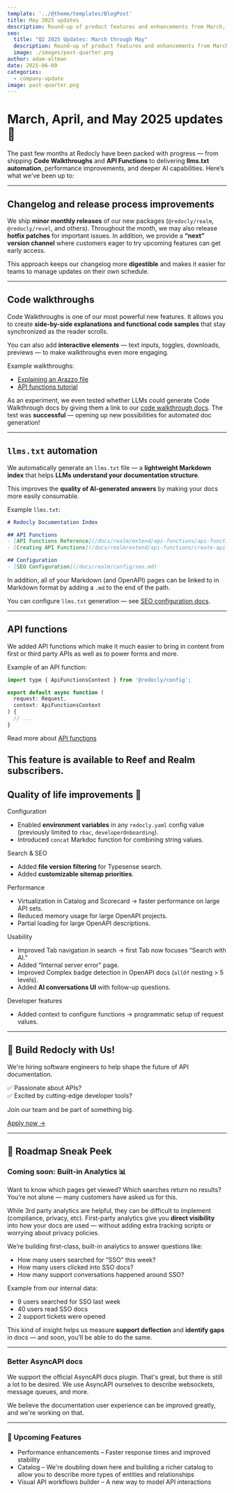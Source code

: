 ```yaml
---
template: '../@theme/templates/BlogPost'
title: May 2025 updates
description: Round-up of product features and enhancements from March, April, and May 2025
seo:
  title: "Q2 2025 Updates: March through May"
  description: Round-up of product features and enhancements from March, April, and May 2025
  image: ./images/past-quarter.png
author: adam-altman
date: 2025-06-09
categories:
  - company-update
image: past-quarter.png
---
```


# March, April, and May 2025 updates 🚀

The past few months at Redocly have been packed with progress — from shipping **Code Walkthroughs** and **API Functions** to delivering **llms.txt automation**, performance improvements, and deeper AI capabilities.
Here’s what we’ve been up to:

---

## Changelog and release process improvements

We ship **minor monthly releases** of our new packages (`@redocly/realm`, `@redocly/revel`, and others).
Throughout the month, we may also release **hotfix patches** for important issues.
In addition, we provide a **“next” version channel** where customers eager to try upcoming features can get early access.


This approach keeps our changelog more **digestible** and makes it easier for teams to manage updates on their own schedule.

---

## Code walkthroughs

Code Walkthroughs is one of our most powerful new features. It allows you to create **side-by-side explanations and functional code samples** that stay synchronized as the reader scrolls.

You can also add **interactive elements** — text inputs, toggles, downloads, previews — to make walkthroughs even more engaging.

Example walkthroughs:
- [Explaining an Arazzo file](/learn/arazzo/arazzo-walkthrough.md)
- [API functions tutorial](/docs/realm/extend/api-functions/create-api-functions.md)

As an experiment, we even tested whether LLMs could generate Code Walkthrough docs by giving them a link to our [code walkthrough docs](/docs/realm/author/reference/tags/code-walkthrough/index.md).
The test was **successful** — opening up new possibilities for automated doc generation!

---

## `llms.txt` automation

We automatically generate an `llms.txt` file — a **lightweight Markdown index** that helps **LLMs understand your documentation structure**.

This improves the **quality of AI-generated answers** by making your docs more easily consumable.

Example `llms.txt`:

```md
# Redocly Documentation Index

## API Functions
- [API Functions Reference](/docs/realm/extend/api-functions/api-functions-reference.md)
- [Creating API Functions](/docs/realm/extend/api-functions/create-api-functions.md)

## Configuration
- [SEO Configuration](/docs/realm/config/seo.md)
```

In addition, all of your Markdown (and OpenAPI) pages can be linked to in Markdown format by adding a `.md` to the end of the path.

You can configure `llms.txt` generation — see [SEO configuration docs](/docs/realm/config/seo.md#llmstxt-object).

---
## API functions

We added API functions which make it much easier to bring in content from first or third party APIs as well as to power forms and more.

Example of an API function:
```javascript
import type { ApiFunctionsContext } from '@redocly/config';

export default async function (
  request: Request, 
  context: ApiFunctionsContext
) {
  // ...
}
``` 

Read more about [API functions](/docs/realm/extend/api-functions/api-functions-reference.md)

This feature is available to Reef and Realm subscribers.
---

## Quality of life improvements 🚀


Configuration
- Enabled **environment variables** in any `redocly.yaml` config value (previously limited to `rbac`, `developerOnboarding`).
- Introduced `concat` Markdoc function for combining string values.

Search & SEO
- Added **file version filtering** for Typesense search.
- Added **customizable sitemap priorities**.

Performance
- Virtualization in Catalog and Scorecard → faster performance on large API sets.
- Reduced memory usage for large OpenAPI projects.
- Partial loading for large OpenAPI descriptions.

Usability
- Improved Tab navigation in search → first Tab now focuses “Search with AI.”
- Added “Internal server error” page.
- Improved Complex badge detection in OpenAPI docs (`allOf` nesting > 5 levels).
- Added **AI conversations UI** with follow-up questions.

Developer features
- Added context to configure functions → programmatic setup of request values.

---

## 🚀 Build Redocly with Us!

We're hiring software engineers to help shape the future of API documentation.

✅ Passionate about APIs?\
✅ Excited by cutting-edge developer tools?

Join our team and be part of something big.

[Apply now →](https://redocly.com/careers#software-engineer)

---

## 🔮 Roadmap Sneak Peek

### Coming soon: Built-in Analytics 📊

Want to know which pages get viewed? Which searches return no results?
You’re not alone — many customers have asked us for this.

While 3rd party analytics are helpful, they can be difficult to implement (compliance, privacy, etc).
First-party analytics give you **direct visibility** into how your docs are used — without adding extra tracking scripts or worrying about privacy policies.

We’re building first-class, built-in analytics to answer questions like:
- How many users searched for “SSO” this week?
- How many users clicked into SSO docs?
- How many support conversations happened around SSO?

Example from our internal data:
- 9 users searched for SSO last week
- 40 users read SSO docs
- 2 support tickets were opened

This kind of insight helps us measure **support deflection** and **identify gaps** in docs — and soon, you’ll be able to do the same.

---

### Better AsyncAPI docs

We support the official AsyncAPI docs plugin.
That's great, but there is still a lot to be desired.
We use AsyncAPI ourselves to describe websockets, message queues, and more.

We believe the documentation user experience can be improved greatly, and we're working on that.

---

### 🔮 Upcoming Features
- Performance enhancements – Faster response times and improved stability
- Catalog – We're doubling down here and building a richer catalog to allow you to describe more types of entities and relationships
- Visual API workflows builder – A new way to model API interactions

